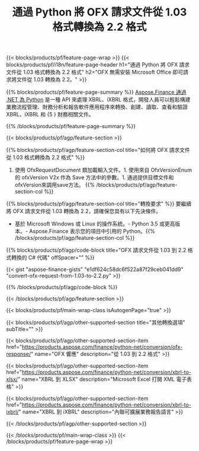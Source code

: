 ﻿---
title: 通過 Python 將 OFX 請求文件從 1.03 格式轉換為 2.2 格式
description: OFX 請求文件從 1.03 到 2.2 Python 轉換的示例代碼。使用 API 示例代碼在基於 Python 的應用程序中進行批量 OFX 請求轉換。 
url: /zh-hant/python-net/conversion/ofx-request/
family: finance
platformtag: python
feature: conversion
informat: OFX Request 1.03
outformat: OFX Request 2.2
otherformats: OFX Response
---
{{< blocks/products/pf/feature-page-wrap >}}
{{< blocks/products/pf/i18n/feature-page-header h1="通過 Python 將 OFX 請求文件從 1.03 格式轉換為 2.2 格式" h2="OFX 無需安裝 Microsoft Office 即可請求將文件從 1.03 轉換為 2.2。" >}}

{{% blocks/products/pf/feature-page-summary %}}
[Aspose.Finance 通過 .NET 為 Python](https://products.aspose.com/finance/python-net/) 是一種 API 來處理 XBRL、iXBRL 格式，開發人員可以輕鬆構建業務流程管理、財務分析和報告軟件應用程序來轉換、創建、讀取、查看和驗證 XBRL、iXBRL 和 {5 } 財務相關文件。 

{{% /blocks/products/pf/feature-page-summary %}}

{{< blocks/products/pf/agp/feature-section >}}

{{% blocks/products/pf/agp/feature-section-col title="如何將 OFX 請求文件從 1.03 格式轉換為 2.2 格式" %}}
1. 使用 OfxRequestDocument 類加載輸入文件。1. 使用來自 OfxVersionEnum 的 ofxVersion V2x 作為 Save 方法中的參數。1. 通過提供目標文件和ofxVersion來調用save方法。
{{% /blocks/products/pf/agp/feature-section-col %}}

{{% blocks/products/pf/agp/feature-section-col title="轉換要求" %}}
要繼續將 OFX 請求文件從 1.03 轉換為 2.2，請確保您具有以下先決條件。 
- 基於 Microsoft Windows 或 Linux 的操作系統。- Python 3.5 或更高版本。- Aspose.Finance 表示您的項目中引用的 Python。{{% /blocks/products/pf/agp/feature-section-col %}}

{{% blocks/products/pf/agp/code-block title="OFX 請求文件從 1.03 到 2.2 格式轉換的 C# 代碼" offSpacer="" %}}

{{< gist "aspose-finance-gists" "e1df624c58dc6f522a87f29ceb041dd9" "convert-ofx-request-from-1.03-to-2.2.py" >}}

{{% /blocks/products/pf/agp/code-block %}}

{{< /blocks/products/pf/agp/feature-section >}}

{{< blocks/products/pf/main-wrap-class isAutogenPage="true" >}}

{{< blocks/products/pf/agp/other-supported-section title="其他轉換選項" subTitle="" >}}

{{< blocks/products/pf/agp/other-supported-section-item href="https://products.aspose.com/finance/python-net/conversion/ofx-response/" name="OFX 響應" description="從 1.03 到 2.2 格式" >}}

{{< blocks/products/pf/agp/other-supported-section-item href="https://products.aspose.com/finance/python-net/conversion/xbrl-to-xlsx/" name="XBRL 到 XLSX" description="Microsoft Excel 打開 XML 電子表格" >}}

{{< blocks/products/pf/agp/other-supported-section-item href="https://products.aspose.com/finance/python-net/conversion/xbrl-to-ixbrl/" name="XBRL 到 iXBRL" description="內聯可擴展業務報告語言" >}}

{{< /blocks/products/pf/agp/other-supported-section >}}

{{< /blocks/products/pf/main-wrap-class >}}
{{< /blocks/products/pf/feature-page-wrap >}}